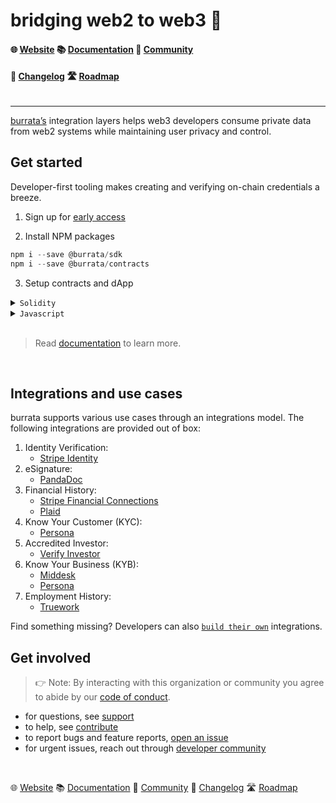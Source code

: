 # bridging web2 to web3 🧀

#### 🌐 [Website](https://www.burrata.xyz)    📚 [Documentation](https://docs.burrata.xyz)    💬 [Community](https://t.me/+vvN1naUaBbZlMDgx)
#### 📝 [Changelog](https://docs.burrata.xyz/changelog)    🛣 [Roadmap](https://github.com/orgs/burrata-labs/projects/3)

![[](https://raw.githubusercontent.com/burrata-labs/.github/main/assets/gh-banner.png)](https://github.com/orgs/burrata-labs/)

---
[burrata’s](https://www.burrata.xyz) integration layers helps web3 developers consume private data from web2 systems while maintaining user privacy and control.


## Get started

Developer-first tooling makes creating and verifying on-chain credentials a breeze.

1. Sign up for [early access](https://www.burrata.xyz)

2. Install NPM packages

```js
npm i --save @burrata/sdk
npm i --save @burrata/contracts
```

3. Setup contracts and dApp

<details>
<summary><code>Solidity</code></summary>

```solidity
import "@burrata/contracts/deployment/testnet.sol";

function your_function(bytes calldata burrataData) {
  BurrataClaims.check(
    keccak256("soulnoun.cip"),
    burrataData
  );
}
```
</details>

<details>
<summary><code>Javascript</code></summary>

```js
import { initialize as burrataInit } from '@burrata/sdk.ethers';
import { useState, useCallback } from 'react';

const BURRATA_ENV = process.env.REACT_APP_BURRATA_ENV;

export const useBurrata = () => {
    const [connected, setConnected] = useState(false);

    const connectBurrata: (account: string, signer: any) => Promise<any> = useCallback(
    async (account: string, signer: any) => {
        try {
        const res = await burrataInit({
            account,
            provider: signer.provider,
            info: {
            name: 'SoulNoun',
            logoUrl: 'https://openseauserdata.com/files/605b971d4feefc10a91ce4d1f0cfcd8f.svg',
            },
            environment: BURRATA_ENV,
        });

        setConnected(true);
        return res;
        } catch (error) {
        return error;
        }
    },
    [],
    );

    return [connected, connectBurrata];
};
```

</details>

<br/>

> Read [documentation](https://docs.burrata.xyz) to learn more.

<br/>

## Integrations and use cases

burrata supports various use cases through an integrations model. The following integrations are provided out of box:

1. Identity Verification:
    - [Stripe Identity](https://docs.burrata.xyz)
2. eSignature:
    - [PandaDoc](https://docs.burrata.xyz)
3.  Financial History:
    - [Stripe Financial Connections](https://github.com/orgs/burrata-labs/projects/3/views/1)
    - [Plaid](https://github.com/orgs/burrata-labs/projects/3/views/1)
4. Know Your Customer (KYC):
    - [Persona](https://docs.burrata.xyz)
5. Accredited Investor:
    - [Verify Investor](https://docs.burrata.xyz)
6. Know Your Business (KYB):
    - [Middesk](https://github.com/orgs/burrata-labs/projects/3/views/1)
    - [Persona](https://github.com/orgs/burrata-labs/projects/3/views/1)
7. Employment History:
    - [Truework](https://github.com/orgs/burrata-labs/projects/3/views/1)

Find something missing? Developers can also [`build their own`](https://github.com/orgs/burrata-labs/projects/3/views/1) integrations.


## Get involved

> 👉 Note: By interacting with this organization or community you agree to abide by our [code of conduct](https://github.com/burrata-labs/.github/blob/main/code-of-conduct.md).

* for questions, see [support](https://github.com/burrata-labs/.github/blob/main/support.md)
* to help, see [contribute](https://github.com/burrata-labs/.github/blob/main/contributing.md)
* to report bugs and feature reports, [open an issue]()
* for urgent issues, reach out through [developer community](https://t.me/+vvN1naUaBbZlMDgx)

<br/>

 🌐 [Website](https://www.burrata.xyz)    📚 [Documentation](https://docs.burrata.xyz)    💬 [Community](https://t.me/+vvN1naUaBbZlMDgx)    📝 [Changelog](https://docs.burrata.xyz/changelog)    🛣 [Roadmap](https://github.com/orgs/burrata-labs/projects/3)